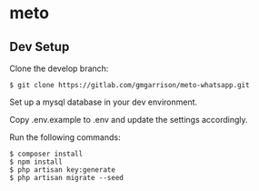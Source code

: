 # meto

## Dev Setup

Clone the develop branch:

```
$ git clone https://gitlab.com/gmgarrison/meto-whatsapp.git
```

Set up a mysql database in your dev environment.

Copy .env.example to .env and update the settings accordingly.

Run the following commands:

```
$ composer install
$ npm install
$ php artisan key:generate
$ php artisan migrate --seed
```